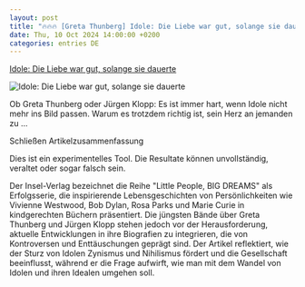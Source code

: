 ```yaml
---
layout: post
title: "🔥🔥🔥 [Greta Thunberg] Idole: Die Liebe war gut, solange sie dauerte"
date: Thu, 10 Oct 2024 14:00:00 +0200
categories: entries DE
---
```

[Idole: Die Liebe war gut, solange sie dauerte](https://www.zeit.de/kultur/2024-10/idole-enttaeuschung-juergen-klopp-greta-thunberg)

![Idole: Die Liebe war gut, solange sie dauerte](https://img.zeit.de/kultur/2024-10/idole-enttaeuschung-juergen-klopp-greta-3/wide__1300x731)

Ob Greta Thunberg oder Jürgen Klopp: Es ist immer hart, wenn Idole nicht mehr ins Bild passen. Warum es trotzdem richtig ist, sein Herz an jemanden zu ...

Schließen Artikelzusammenfassung

Dies ist ein experimentelles Tool. Die Resultate können unvollständig, veraltet oder sogar falsch sein.

Der Insel-Verlag bezeichnet die Reihe "Little People, BIG DREAMS" als Erfolgsserie, die inspirierende Lebensgeschichten von Persönlichkeiten wie Vivienne Westwood, Bob Dylan, Rosa Parks und Marie Curie in kindgerechten Büchern präsentiert. Die jüngsten Bände über Greta Thunberg und Jürgen Klopp stehen jedoch vor der Herausforderung, aktuelle Entwicklungen in ihre Biografien zu integrieren, die von Kontroversen und Enttäuschungen geprägt sind. Der Artikel reflektiert, wie der Sturz von Idolen Zynismus und Nihilismus fördert und die Gesellschaft beeinflusst, während er die Frage aufwirft, wie man mit dem Wandel von Idolen und ihren Idealen umgehen soll.

